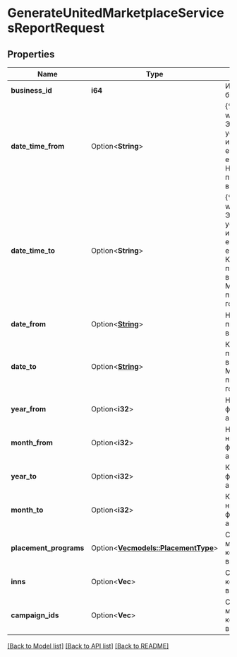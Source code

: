 # GenerateUnitedMarketplaceServicesReportRequest

## Properties

Name | Type | Description | Notes
------------ | ------------- | ------------- | -------------
**business_id** | **i64** | Идентификатор бизнеса. | 
**date_time_from** | Option<**String**> | {% note warning \"\" %}  Этот параметр устарел. Не используйте его.  {% endnote %}  Начало периода, включительно.  | [optional]
**date_time_to** | Option<**String**> | {% note warning \"\" %}  Этот параметр устарел. Не используйте его.  {% endnote %}  Конец периода, включительно. Максимальный период — 1 год.  | [optional]
**date_from** | Option<[**String**](string.md)> | Начало периода, включительно. | [optional]
**date_to** | Option<[**String**](string.md)> | Конец периода, включительно. Максимальный период — 1 год. | [optional]
**year_from** | Option<**i32**> | Начальный год формирования акта. | [optional]
**month_from** | Option<**i32**> | Начальный номер месяца формирования акта. | [optional]
**year_to** | Option<**i32**> | Конечный год формирования акта. | [optional]
**month_to** | Option<**i32**> | Конечный номер месяца формирования акта. | [optional]
**placement_programs** | Option<[**Vec<models::PlacementType>**](PlacementType.md)> | Список моделей, которые нужны в отчете.  | [optional]
**inns** | Option<**Vec<String>**> | Список ИНН, которые нужны в отчете. | [optional]
**campaign_ids** | Option<**Vec<i64>**> | Список магазинов, которые нужны в отчете. | [optional]

[[Back to Model list]](../README.md#documentation-for-models) [[Back to API list]](../README.md#documentation-for-api-endpoints) [[Back to README]](../README.md)


